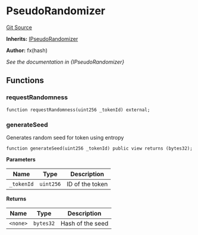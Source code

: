 # PseudoRandomizer
[Git Source](https://github.com/fxhash/fxhash-evm-contracts/blob/941c33e8dcf9e8d32ef010e754110434710b4bd3/src/randomizers/PseudoRandomizer.sol)

**Inherits:**
[IPseudoRandomizer](/src/interfaces/IPseudoRandomizer.sol/interface.IPseudoRandomizer.md)

**Author:**
fx(hash)

*See the documentation in {IPseudoRandomizer}*


## Functions
### requestRandomness


```solidity
function requestRandomness(uint256 _tokenId) external;
```

### generateSeed

Generates random seed for token using entropy


```solidity
function generateSeed(uint256 _tokenId) public view returns (bytes32);
```
**Parameters**

|Name|Type|Description|
|----|----|-----------|
|`_tokenId`|`uint256`|ID of the token|

**Returns**

|Name|Type|Description|
|----|----|-----------|
|`<none>`|`bytes32`|Hash of the seed|


